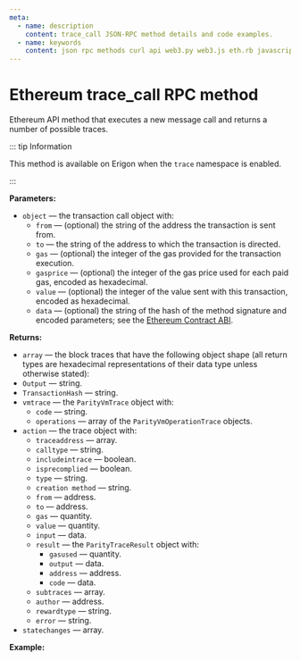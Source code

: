 ```yaml
---
meta:
  - name: description
    content: trace_call JSON-RPC method details and code examples.
  - name: keywords
    content: json rpc methods curl api web3.py web3.js eth.rb javascript python ruby ethereum debug trace
---
```


# Ethereum trace_call RPC method

Ethereum API method that executes a new message call and returns a number of possible traces.

::: tip Information

This method is available on Erigon when the `trace` namespace is enabled.

:::

**Parameters:**

* `object` — the transaction call object with:
  * `from` — (optional) the string of the address the transaction is sent from.
  * `to` — the string of the address to which the transaction is directed.
  * `gas` — (optional) the integer of the gas provided for the transaction execution.
  * `gasprice` — (optional) the integer of the gas price used for each paid gas, encoded as hexadecimal.
  * `value` — (optional) the integer of the value sent with this transaction, encoded as hexadecimal.
  * `data` — (optional) the string of the hash of the method signature and encoded parameters; see the [Ethereum Contract ABI](https://solidity.readthedocs.io/en/latest/abi-spec.html).

**Returns:**

* `array` — the block traces that have the following object shape (all return types are hexadecimal representations of their data type unless otherwise stated):
* `Output` — string.
* `TransactionHash` — string.
* `vmtrace` — the `ParityVmTrace` object with:
  * `code` — string.
  * `operations` — array of the `ParityVmOperationTrace` objects.
* `action` — the trace object with:
  * `traceaddress` — array.
  * `calltype` — string.
  * `includeintrace` — boolean.
  * `isprecomplied` — boolean.
  * `type` — string.
  * `creation method` — string.
  * `from` — address.
  * `to` — address.
  * `gas` — quantity.
  * `value` — quantity.
  * `input` — data.
  * `result` — the `ParityTraceResult` object with:
    * `gasused` — quantity.
    * `output` — data.
    * `address` — address.
    * `code` — data.
  * `subtraces` — array.
  * `author` — address.
  * `rewardtype` — string.
  * `error` — string.
* `statechanges` — array.


**Example:**

<CodeSwitcher :languages="{py:'web3.py', cr:'cURL'}">

<template v-slot:py>

``` py
from web3 import Web3
node_url = "CHAINSTACK_NODE_URL"
web3 = Web3.HTTPProvider(node_url)

trace = web3.make_request('trace_call', [{
    "to": "0xc02aaa39b223fe8d0a0e5c4f27ead9083c756cc2",
    "data": "0x000000000000000000000000000000000000000000000000003ae5d476b8d489"
    },["trace"], "latest"])
print(trace)
```

</template>
<template v-slot:cr>

``` sh
curl -X POST "CHAINSTACK_NODE_URL" \
  -H 'Content-Type: application/json' \
  --data '{"method":"trace_call","params":[{"from":null,"to":"0xc02aaa39b223fe8d0a0e5c4f27ead9083c756cc2","data":"0x000000000000000000000000000000000000000000000000003ae5d476b8d489"},["trace"], "latest"],"id":1,"jsonrpc":"2.0"}'
```

</template>
</CodeSwitcher>
